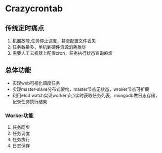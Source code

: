 # Crazycrontab
## 传统定时痛点
1. 机器故障,任务停止调度，甚至配置文件丢失
2. 任务数量多，单机到硬件资源消耗殆尽
3. 需要人工去机器上配置cron，任务执行状态查询麻烦

## 总体功能
- 实现web可视化调度任务
- 实现master-slave分布式架构，master节点无状态，wroker节点可扩展
- 利用etcd watch实现worker节点实时获取任务列表，mongodb做日志存储，记录任务执行结果

### Worker功能
1. 任务同步
2. 任务调度
3. 任务执行
4. 日志保存
